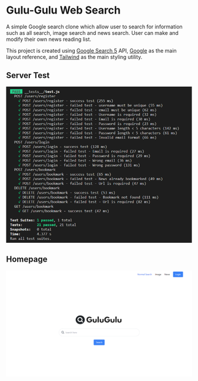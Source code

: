 # Gulu-Gulu Web Search

A simple Google search clone which allow user to search for information such as all search, image search and news search. User can make and modify their own news reading list.

This project is created using [Google Search 5](https://rapidapi.com/serpsbot/api/google-search-5) API, [Google](https://google.com) as the main layout reference, and [Tailwind](https://tailwindcss.com) as the main styling utility.

## Server Test

![unit-test-result](assets/unit-test-result.png)

## Homepage

![homepage](assets/homepage.png)

